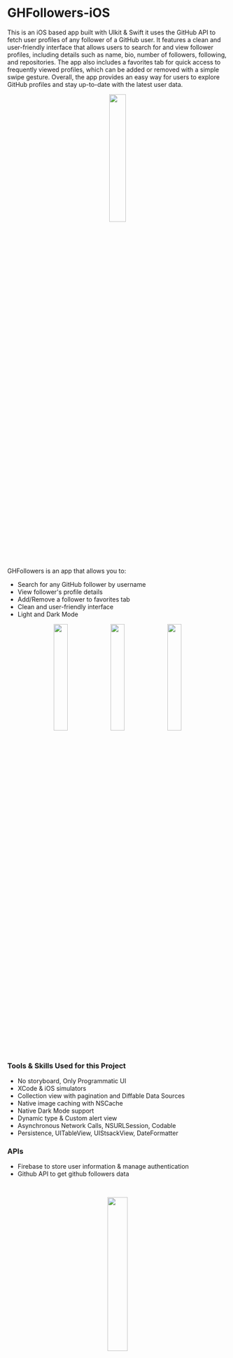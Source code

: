 # GHFollowers-iOS
This is an iOS based app built with UIkit & Swift it uses the GitHub API to fetch user profiles of any follower of a GitHub user. It features a clean and user-friendly interface that allows users to search for and view follower profiles, including details such as name, bio, number of followers, following, and repositories. The app also includes a favorites tab for quick access to frequently viewed profiles, which can be added or removed with a simple swipe gesture. Overall, the app provides an easy way for users to explore GitHub profiles and stay up-to-date with the latest user data.

<p align="center">
 <img src="https://github.com/saeem92/GHFollowers-iOS/assets/93969890/12765632-9ee3-4ed8-b3f3-732cc0121c54" width="27.3%">
</p>



GHFollowers is an app that allows you to:
* Search for any GitHub follower by username
* View follower's profile details
* Add/Remove a follower to favorites tab
* Clean and user-friendly interface
* Light and Dark Mode

<p align="center">

 <img src="https://github.com/saeem92/GHFollowers-iOS/assets/93969890/fe020efc-7d6a-4478-9e62-b7a0a89b5163" width="25%">
  <img src="https://github.com/saeem92/GHFollowers-iOS/assets/93969890/b3eb3f54-39a2-41aa-985c-a29d4b46ce87" width="25%">
   <img src="https://github.com/saeem92/GHFollowers-iOS/assets/93969890/693e15fd-d012-46f3-ac80-d01c69748193" width="25%">
</p>


### Tools & Skills Used for this Project
* No storyboard, Only Programmatic UI
* XCode & iOS simulators
* Collection view with pagination and Diffable Data Sources
* Native image caching with NSCache
* Native Dark Mode support
* Dynamic type & Custom alert view
* Asynchronous Network Calls, NSURLSession, Codable
* Persistence, UITableView, UIStsackView, DateFormatter

### APIs
* Firebase to store user information & manage authentication
* Github API to get github followers data

<br/>
<p align="center">
 <img src="https://github.com/saeem92/GHFollowers-iOS/assets/93969890/fca1347f-6a63-44c0-b288-2c629364728b" width="30%">
</p>
